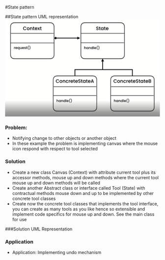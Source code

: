 #State pattern

##State pattern UML representation
![img.png](img.png)

### Problem:
- Notifying change to other objects or another object
- In these example the problem is implementing canvas where the mouse icon respond
with respect to tool selected

### Solution
- Create a new class Canvas (Context) with attribute current tool plus its accessor methods, mouse 
up and down methods where the current tool mouse up and down methods will be called
- Create another Abstract class or interface called Tool (State) with contractual methods mouse down and up 
to be implemented by other concrete tool classes
- Create now the concrete tool classes that implements the tool interface, you can create as many 
tools as you like hence so extensible and implement code specifics for mouse up and down. See the main class for use


###Solution UML Representation


### Application
- Application: Implementing undo mechanism